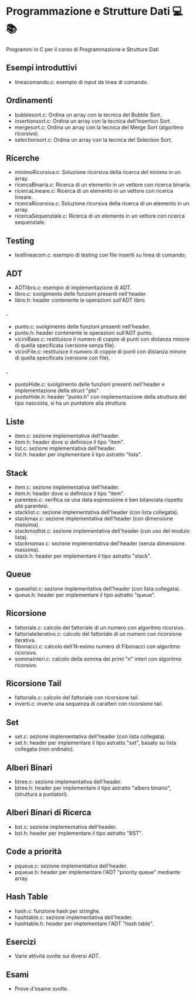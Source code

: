 # Programmazione e Strutture Dati 💻📚
Programmi in C per il corso di Programmazione e Strutture Dati

## Esempi introduttivi
- lineacomando.c: esempio di input da linea di comando.

## Ordinamenti
- bubblesort.c: Ordina un array con la tecnica del Bubble Sort.
- insertionsort.c: Ordina un array con la tecnica dell'Insertion Sort.
- mergesort.c: Ordina un array con la tecnica del Merge Sort (algoritmo ricorsivo).
- selectionsort.c: Ordina un array con la tecnica del Selection Sort.

## Ricerche
- minimoRicorsiva.c: Soluzione ricorsiva della ricerca del minimo in un array. 
- ricercaBinaria.c: Ricerca di un elemento in un vettore con ricerca binaria.
- ricercaLineare.c: Ricerca di un elemento in un vettore con ricerca lineare.
- ricercaRicorsiva.c: Soluzione ricorsiva della ricerca di un elemento in un array.
- ricercaSequenziale.c: Ricerca di un elemento in un vettore con ricerca sequenziale.

## Testing
- testlineacom.c: esempio di testing con file inseriti su linea di comando;

## ADT
- ADTlibro.c: esempio di implementazione di ADT.
- libro.c: svolgimento delle funzioni presenti nell'header.
- libro.h: header contenente le operazioni sull'ADT libro.
#### .
- punto.c: svolgimento delle funzioni presenti nell'header.
- punto.h: header contenente le operazioni sull'ADT punto.
- viciniBase.c: restituisce il numero di coppie di punti con distanza minore di quella specificata (versione senza file).
- viciniFile.c: restituisce il numero di coppie di punti con distanza minore di quella specificata (versione con file).
#### .
- puntoHide.c: svolgimento delle funzioni presenti nell'header e implementazione della struct "pto".
- puntoHide.h: header "punto.h" con implementazione della struttura del tipo nascosta, si ha un puntatore alla struttura.

## Liste
- item.c: sezione implementativa dell'header.
- item.h: header dove si definisce il tipo "item".
- list.c: sezione implementativa dell'header.
- list.h: header per implementare il tipo astratto "lista".

## Stack
- item.c: sezione implementativa dell'header.
- item.h: header dove si definisce il tipo "item".
- parentesi.c: verifica se una data espressione è ben bilanciata rispetto alle parentesi.
- stacklist.c: sezione implementativa dell'header (con lista collegata).
- stackmax.c: sezione implementativa dell'header (con dimensione massima).
- stackmodlist.c: sezione implementativa dell'header (con uso del modulo lista).
- stacknomax.c: sezione implementativa dell'header (senza dimensione massima).
- stack.h: header per implementare il tipo astratto "stack".

## Queue
- queuelist.c: sezione implementativa dell'header (con lista collegata).
- queue.h: header per implementare il tipo astratto "queue".

## Ricorsione
- fattoriale.c: calcolo del fattoriale di un numero con algoritmo ricorsivo.
- fattorialeiterativo.c: calcolo del fattoriale di un numero con ricorsione iterativa.
- fibonacci.c: calcolo dell'N-esimo numero di Fibonacci con algoritmo ricorsivo.
- sommainteri.c: calcolo della somma dei primi "n" interi con algoritmo ricorsivo.

## Ricorsione Tail
- fattoriale.c: calcolo del fattoriale con ricorsione tail.
- inverti.c: inverte una sequenza di caratteri con ricorsione tail.

## Set
- set.c: sezione implementativa dell'header (con lista collegata).
- set.h: header per implementare il tipo astratto "set", basato su lista collegata (non ordinato).

## Alberi Binari
- btree.c: sezione implementativa dell'header.
- btree.h: header per implementare il tipo astratto "albero binario", (struttura a puntatori).

## Alberi Binari di Ricerca
- bst.c: sezione implementativa dell'header.
- bst.h: header per implementare il tipo astratto "BST".

## Code a priorità
- pqueue.c: sezione implementativa dell'header.
- pqueue.h: header per implementare l'ADT "priority queue" mediante array.

## Hash Table
- hash.c: funzione hash per stringhe.
- hashtable.c: sezione implementativa dell'header.
- hashtable.h: header per implementare l'ADT "hash table".

## Esercizi
- Varie attività svolte sui diversi ADT.

## Esami
- Prove d'esame svolte.
